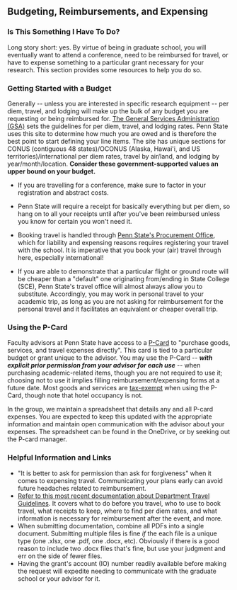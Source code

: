 ## Budgeting, Reimbursements, and Expensing

### Is This Something I Have To Do?

Long story short: yes. By virtue of being in graduate school, you will eventually want to attend a conference, need to be reimbursed for travel, or have to expense something to a particular grant necessary for your research. This section provides some resources to help you do so.

### Getting Started with a Budget

Generally -- unless you are interested in specific research equipment -- per diem, travel, and lodging will make up the bulk of any budget you are requesting or being reimbursed for. [The General Services Administration (GSA)](https://www.gsa.gov/travel/plan-a-trip?topnav=travel) sets the guidelines for per diem, travel, and lodging rates. Penn State uses this site to determine how much you are owed and is therefore the best point to start defining your line items. The site has unique sections for CONUS (contiguous 48 states)/OCONUS (Alaska, Hawai'i, and US territories)/international per diem rates, travel by air/land, and lodging by year/month/location. **Consider these government-supported values an upper bound on your budget.**

-   If you are travelling for a conference, make sure to factor in your registration and abstract costs.

-   Penn State will require a receipt for basically everything but per diem, so hang on to all your receipts until after you've been reimbursed unless you know for certain you won't need it.

-   Booking travel is handled through [Penn State's Procurement Office](https://procurement.psu.edu/travel), which for liability and expensing reasons requires registering your travel with the school. It is imperative that you book your (air) travel through here, especially international!

-   If you are able to demonstrate that a particular flight or ground route will be cheaper than a "default" one originating from/ending in State College (SCE), Penn State's travel office will almost always allow you to substitute. Accordingly, you may work in personal travel to your academic trip, as long as you are not asking for reimbursement for the personal travel and it facilitates an equivalent or cheaper overall trip.

### Using the P-Card

Faculty advisors at Penn State have access to a [P-Card](https://procurement.psu.edu/purchasing-card) to "purchase goods, services, and travel expenses directly". This card is tied to a particular budget or grant unique to the advisor. You may use the P-Card -- ***with explicit prior permission from your advisor for each use*** -- when purchasing academic-related items, though you are not required to use it; choosing not to use it implies filling reimbursement/expensing forms at a future date. Most goods and services are [tax-exempt](https://pennstateoffice365.sharepoint.com/sites/CentralProcurement/SitePages/Tax-Exemption.aspx?csf=1&web=1&e=eCavfd&CID=6abe7bd0-5b04-4fbf-8ee9-e269591aa939) when using the P-Card, though note that hotel occupancy is not.

In the group, we maintain a spreadsheet that details any and all P-card expenses. You are expected to keep this updated with the appropriate information and maintain open communication with the advisor about your expenses. The spreadsheet can be found in the OneDrive, or by seeking out the P-card manager.

### Helpful Information and Links

-   "It is better to ask for permission than ask for forgiveness" when it comes to expensing travel. Communicating your plans early can avoid future headaches related to reimbursement.
-   [Refer to this most recent documentation about Department Travel Guidelines](https://pennstateoffice365-my.sharepoint.com/:b:/r/personal/azh5924_psu_edu/Documents/Hadjimichael%20Group%20Materials/Training/TRAVEL%20Guidelines.pdf?csf=1&web=1&e=vodbHb). It covers what to do before you travel, who to use to book travel, what receipts to keep, where to find per diem rates, and what information is necessary for reimbursement after the event, and more.
-   When submitting documentation, combine all PDFs into a single document. Submitting multiple files is fine *if* the each file is a unique type (one .xlsx, one .pdf, one .docx, etc). Obviously if there is a good reason to include two .docx files that's fine, but use your judgment and err on the side of fewer files.
-   Having the grant's account (IO) number readily available before making the request will expedite needing to communicate with the graduate school or your advisor for it.